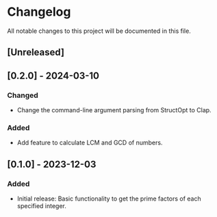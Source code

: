 # Changelog

All notable changes to this project will be documented in this file.

## \[Unreleased\]

## \[0.2.0\] - 2024-03-10

### Changed

  - Change the command-line argument parsing from StructOpt to Clap.

### Added

  - Add feature to calculate LCM and GCD of numbers.

## \[0.1.0\] - 2023-12-03

### Added

  - Initial release: Basic functionality to get the prime factors of each specified integer.
